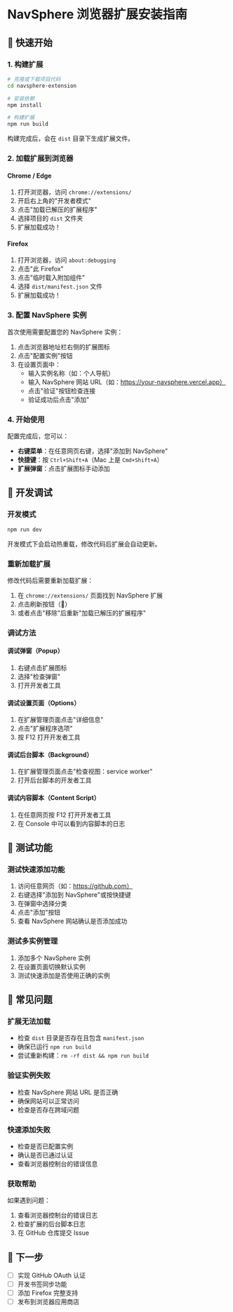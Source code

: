 # NavSphere 浏览器扩展安装指南

## 🚀 快速开始

### 1. 构建扩展

```bash
# 克隆或下载项目代码
cd navsphere-extension

# 安装依赖
npm install

# 构建扩展
npm run build
```

构建完成后，会在 `dist` 目录下生成扩展文件。

### 2. 加载扩展到浏览器

#### Chrome / Edge

1. 打开浏览器，访问 `chrome://extensions/`
2. 开启右上角的"开发者模式"
3. 点击"加载已解压的扩展程序"
4. 选择项目的 `dist` 文件夹
5. 扩展加载成功！

#### Firefox

1. 打开浏览器，访问 `about:debugging`
2. 点击"此 Firefox"
3. 点击"临时载入附加组件"
4. 选择 `dist/manifest.json` 文件
5. 扩展加载成功！

### 3. 配置 NavSphere 实例

首次使用需要配置您的 NavSphere 实例：

1. 点击浏览器地址栏右侧的扩展图标
2. 点击"配置实例"按钮
3. 在设置页面中：
   - 输入实例名称（如：个人导航）
   - 输入 NavSphere 网站 URL（如：https://your-navsphere.vercel.app）
   - 点击"验证"按钮检查连接
   - 验证成功后点击"添加"

### 4. 开始使用

配置完成后，您可以：

- **右键菜单**：在任意网页右键，选择"添加到 NavSphere"
- **快捷键**：按 `Ctrl+Shift+A`（Mac 上是 `Cmd+Shift+A`）
- **扩展弹窗**：点击扩展图标手动添加

## 🔧 开发调试

### 开发模式

```bash
npm run dev
```

开发模式下会启动热重载，修改代码后扩展会自动更新。

### 重新加载扩展

修改代码后需要重新加载扩展：

1. 在 `chrome://extensions/` 页面找到 NavSphere 扩展
2. 点击刷新按钮（🔄）
3. 或者点击"移除"后重新"加载已解压的扩展程序"

### 调试方法

#### 调试弹窗（Popup）
1. 右键点击扩展图标
2. 选择"检查弹窗"
3. 打开开发者工具

#### 调试设置页面（Options）
1. 在扩展管理页面点击"详细信息"
2. 点击"扩展程序选项"
3. 按 F12 打开开发者工具

#### 调试后台脚本（Background）
1. 在扩展管理页面点击"检查视图：service worker"
2. 打开后台脚本的开发者工具

#### 调试内容脚本（Content Script）
1. 在任意网页按 F12 打开开发者工具
2. 在 Console 中可以看到内容脚本的日志

## 📝 测试功能

### 测试快速添加功能

1. 访问任意网页（如：https://github.com）
2. 右键选择"添加到 NavSphere"或按快捷键
3. 在弹窗中选择分类
4. 点击"添加"按钮
5. 查看 NavSphere 网站确认是否添加成功

### 测试多实例管理

1. 添加多个 NavSphere 实例
2. 在设置页面切换默认实例
3. 测试快速添加是否使用正确的实例

## 🐛 常见问题

### 扩展无法加载
- 检查 `dist` 目录是否存在且包含 `manifest.json`
- 确保已运行 `npm run build`
- 尝试重新构建：`rm -rf dist && npm run build`

### 验证实例失败
- 检查 NavSphere 网站 URL 是否正确
- 确保网站可以正常访问
- 检查是否存在跨域问题

### 快速添加失败
- 检查是否已配置实例
- 确认是否已通过认证
- 查看浏览器控制台的错误信息

### 获取帮助

如果遇到问题：
1. 查看浏览器控制台的错误日志
2. 检查扩展的后台脚本日志
3. 在 GitHub 仓库提交 Issue

## 🎯 下一步

- [ ] 实现 GitHub OAuth 认证
- [ ] 开发书签同步功能
- [ ] 添加 Firefox 完整支持
- [ ] 发布到浏览器应用商店